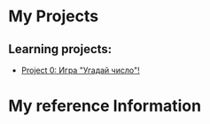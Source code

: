 # My Projects

## Learning projects:
* [Project 0: Игра "Угадай число"!](https://github.com/EgorkaLS/SF_Egor/tree/main/Prog_0)

# My reference Information
